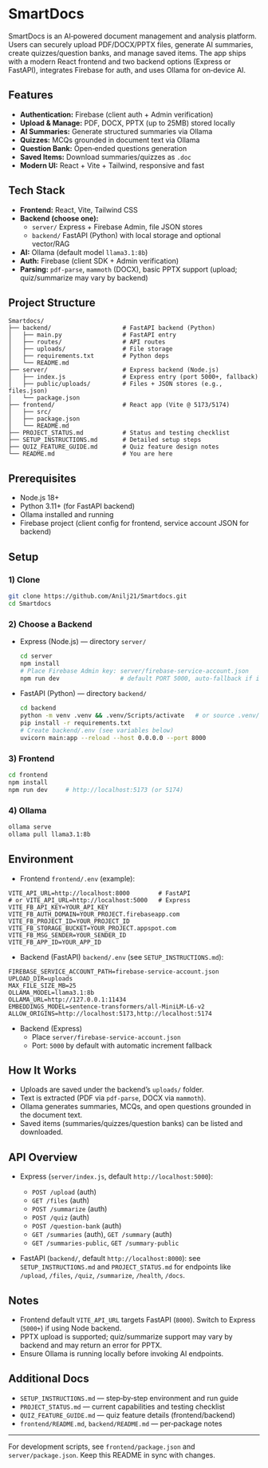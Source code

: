  # SmartDocs

SmartDocs is an AI‑powered document management and analysis platform. Users can securely upload PDF/DOCX/PPTX files, generate AI summaries, create quizzes/question banks, and manage saved items. The app ships with a modern React frontend and two backend options (Express or FastAPI), integrates Firebase for auth, and uses Ollama for on‑device AI.

## Features

- **Authentication:** Firebase (client auth + Admin verification)
- **Upload & Manage:** PDF, DOCX, PPTX (up to 25MB) stored locally
- **AI Summaries:** Generate structured summaries via Ollama
- **Quizzes:** MCQs grounded in document text via Ollama
- **Question Bank:** Open‑ended questions generation
- **Saved Items:** Download summaries/quizzes as `.doc`
- **Modern UI:** React + Vite + Tailwind, responsive and fast

## Tech Stack

- **Frontend:** React, Vite, Tailwind CSS
- **Backend (choose one):**
  - `server/` Express + Firebase Admin, file JSON stores
  - `backend/` FastAPI (Python) with local storage and optional vector/RAG
- **AI:** Ollama (default model `llama3.1:8b`)
- **Auth:** Firebase (client SDK + Admin verification)
- **Parsing:** `pdf-parse`, `mammoth` (DOCX), basic PPTX support (upload; quiz/summarize may vary by backend)

## Project Structure

```
Smartdocs/
├── backend/                    # FastAPI backend (Python)
│   ├── main.py                 # FastAPI entry
│   ├── routes/                 # API routes
│   ├── uploads/                # File storage
│   ├── requirements.txt        # Python deps
│   └── README.md
├── server/                     # Express backend (Node.js)
│   ├── index.js                # Express entry (port 5000+, fallback)
│   ├── public/uploads/         # Files + JSON stores (e.g., files.json)
│   └── package.json
├── frontend/                   # React app (Vite @ 5173/5174)
│   ├── src/
│   ├── package.json
│   └── README.md
├── PROJECT_STATUS.md           # Status and testing checklist
├── SETUP_INSTRUCTIONS.md       # Detailed setup steps
├── QUIZ_FEATURE_GUIDE.md       # Quiz feature design notes
└── README.md                   # You are here
```

## Prerequisites

- Node.js 18+
- Python 3.11+ (for FastAPI backend)
- Ollama installed and running
- Firebase project (client config for frontend, service account JSON for backend)

## Setup

### 1) Clone
```bash
git clone https://github.com/Anilj21/Smartdocs.git
cd Smartdocs
```

### 2) Choose a Backend

- Express (Node.js) — directory `server/`
  ```bash
  cd server
  npm install
  # Place Firebase Admin key: server/firebase-service-account.json
  npm run dev                 # default PORT 5000, auto-fallback if in use
  ```

- FastAPI (Python) — directory `backend/`
  ```bash
  cd backend
  python -m venv .venv && .venv/Scripts/activate   # or source .venv/bin/activate (non‑Windows)
  pip install -r requirements.txt
  # Create backend/.env (see variables below)
  uvicorn main:app --reload --host 0.0.0.0 --port 8000
  ```

### 3) Frontend
```bash
cd frontend
npm install
npm run dev     # http://localhost:5173 (or 5174)
```

### 4) Ollama
```bash
ollama serve
ollama pull llama3.1:8b
```

## Environment

- Frontend `frontend/.env` (example):
```env
VITE_API_URL=http://localhost:8000        # FastAPI
# or VITE_API_URL=http://localhost:5000   # Express
VITE_FB_API_KEY=YOUR_API_KEY
VITE_FB_AUTH_DOMAIN=YOUR_PROJECT.firebaseapp.com
VITE_FB_PROJECT_ID=YOUR_PROJECT_ID
VITE_FB_STORAGE_BUCKET=YOUR_PROJECT.appspot.com
VITE_FB_MSG_SENDER=YOUR_SENDER_ID
VITE_FB_APP_ID=YOUR_APP_ID
```

- Backend (FastAPI) `backend/.env` (see `SETUP_INSTRUCTIONS.md`):
```env
FIREBASE_SERVICE_ACCOUNT_PATH=firebase-service-account.json
UPLOAD_DIR=uploads
MAX_FILE_SIZE_MB=25
OLLAMA_MODEL=llama3.1:8b
OLLAMA_URL=http://127.0.0.1:11434
EMBEDDINGS_MODEL=sentence-transformers/all-MiniLM-L6-v2
ALLOW_ORIGINS=http://localhost:5173,http://localhost:5174
```

- Backend (Express)
  - Place `server/firebase-service-account.json`
  - Port: `5000` by default with automatic increment fallback

## How It Works

- Uploads are saved under the backend’s `uploads/` folder.
- Text is extracted (PDF via `pdf-parse`, DOCX via `mammoth`).
- Ollama generates summaries, MCQs, and open questions grounded in the document text.
- Saved items (summaries/quizzes/question banks) can be listed and downloaded.

## API Overview

- Express (`server/index.js`, default `http://localhost:5000`):
  - `POST /upload` (auth)
  - `GET /files` (auth)
  - `POST /summarize` (auth)
  - `POST /quiz` (auth)
  - `POST /question-bank` (auth)
  - `GET /summaries` (auth), `GET /summary` (auth)
  - `GET /summaries-public`, `GET /summary-public`

- FastAPI (`backend/`, default `http://localhost:8000`): see `SETUP_INSTRUCTIONS.md` and `PROJECT_STATUS.md` for endpoints like `/upload`, `/files`, `/quiz`, `/summarize`, `/health`, `/docs`.

## Notes

- Frontend default `VITE_API_URL` targets FastAPI (`8000`). Switch to Express (`5000+`) if using Node backend.
- PPTX upload is supported; quiz/summarize support may vary by backend and may return an error for PPTX.
- Ensure Ollama is running locally before invoking AI endpoints.

## Additional Docs

- `SETUP_INSTRUCTIONS.md` — step‑by‑step environment and run guide
- `PROJECT_STATUS.md` — current capabilities and testing checklist
- `QUIZ_FEATURE_GUIDE.md` — quiz feature details (frontend/backend)
- `frontend/README.md`, `backend/README.md` — per‑package notes

---

For development scripts, see `frontend/package.json` and `server/package.json`. Keep this README in sync with changes.
